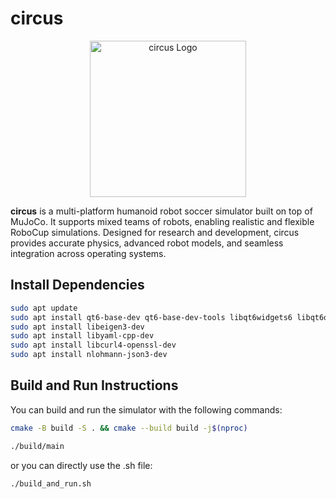 # circus

<div align="center">
  <img src="Assets/logo.png" alt="circus Logo" width="250"/>
</div>

**circus** is a multi-platform humanoid robot soccer simulator built on top of MuJoCo. It supports mixed teams of robots, enabling realistic and flexible RoboCup simulations. Designed for research and development, circus provides accurate physics, advanced robot models, and seamless integration across operating systems.

## Install Dependencies

```bash
sudo apt update
sudo apt install qt6-base-dev qt6-base-dev-tools libqt6widgets6 libqt6openglwidgets6
sudo apt install libeigen3-dev
sudo apt install libyaml-cpp-dev
sudo apt install libcurl4-openssl-dev
sudo apt install nlohmann-json3-dev
```

## Build and Run Instructions
You can build and run the simulator with the following commands:
```bash
cmake -B build -S . && cmake --build build -j$(nproc)

./build/main
```
or you can directly use the .sh file:
```
./build_and_run.sh
```
